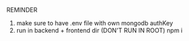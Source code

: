 REMINDER
1) make sure to have .env file with own mongodb authKey 
2) run in backend + frontend dir (DON'T RUN IN ROOT)
npm i
<!-- kept for archival -->
<!-- npm install --save react-router-dom -->
<!-- npm install @types/node --save-dev -->
